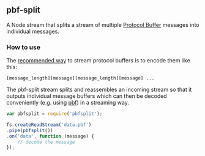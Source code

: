 ## pbf-split

A Node stream that splits a stream of multiple [Protocol Buffer](https://developers.google.com/protocol-buffers/docs/overview) messages into individual messages.

### How to use

The [recommended way](https://developers.google.com/protocol-buffers/docs/techniques#streaming) to stream protocol buffers is to encode them like this:

```
[message_length][message][message_length][message] ...
```

The pbf-split stream splits and reassembles an incoming stream so that it outputs individual message buffers which can then be decoded conveniently (e.g. using [pbf](https://github.com/mapbox/pbf)) in a streaming way.

```js
var pbfsplit = require('pbfsplit');

fs.createReadStream('data.pbf')
.pipe(pbfsplit())
.on('data', function (message) {
    // decode the message
});
```
